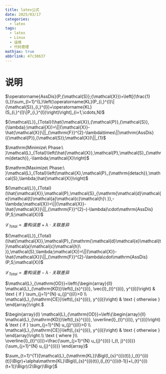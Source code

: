 ```yaml
---
title: latex公式
date: 2025/03/17
categories:
  - latex
tags:
  - latex
  - Linux
  - 运维
  - 代码管理
mathjax: true
abbrlink: 47c30637
---
```


# 说明

$\operatorname{AssDis}(P,{\mathcal{S}};{\mathcal{X}})=\left[{\frac{1}{L}}\sum_{l=1}^{L}\left(\operatorname{KL}(P_{i,}^{l}\|{\mathcal{S}}_{i,}^{l})+\operatorname{KL}(S_{i,}^{l}\|P_{i,}^{l})\right)\right]_{i=1,\cdots,N}$

${\mathcal{L}}_{Total}(\hat{\mathcal{X}},{\mathcal{P}},{\mathcal{S}},{\lambda};\mathcal{X})=\||{\mathcal{X}}-\hat{\mathcal{X}}\||_{\mathrm{F}}^{2}-\lambda\times\||\mathrm{AssDis}({\mathcal{P}},{\mathcal{S}};\mathcal{X})\||_{1}$

$\mathrm{Minimize\ Phase:\ }\mathcal{L}_{Total}\left(\hat{\mathcal{X}},\mathcal{P},\mathcal{S}_{\mathrm{detach}},-\lambda;\mathcal{X}\right)$

$\mathrm{Maximize\ Phase:\ }\mathcal{L}_{Total}\left(\mathcal{X},\mathcal{P}_{\mathrm{detach}},\mathcal{S},\lambda;\hat{\mathcal{X}}\right)$

${\mathcal{L}}_{Total}(\hat{\mathcal{X}},\mathcal{P},\mathcal{S}_{\mathrm{\mathcal{d}\mathcal{e}\mathcal{t}\mathcal{a}\mathcal{c}\mathcal{h}\ }},-\lambda;\mathcal{X})=\||{\mathcal{X}}-\hat{\mathcal{X}}\||_{\mathrm{F}}^{2}-(-\lambda)\cdot\mathrm{AssDis}(P,S;\mathcal{X})$

${\mathcal{L}}_{Total} = 重构误差 + \lambda \cdot 关联差异$


${\mathcal{L}}_{Total}(\hat{\mathcal{X}},\mathcal{P}_{\mathrm{\mathcal{d}\mathcal{e}\mathcal{t}\mathcal{a}\mathcal{c}\mathcal{h}\ }},\mathcal{S},\lambda;\mathcal{X})=\||{\mathcal{X}}-\hat{\mathcal{X}}\||_{\mathrm{F}}^{2}-\lambda\cdot\mathrm{AssDis}(P,S;\mathcal{X})$

${\mathcal{L}}_{Total} = 重构误差 - \lambda \cdot 关联差异$

$\mathcal{L}_{\mathrm{OD}}=\left\{\begin{array}{ll}
\mathcal{L}_{\mathrm{KD}}\left(l_{s}^{(i)}, \vec{l}_{t}^{(i)}, y^{(i)}\right) & \text { if } \sum_{j=1}^{N} u_{j}^{(i)}>0 \\
\mathcal{L}_{\mathrm{CE}}\left(l_{s}^{(i)}, y^{(i)}\right) & \text { otherwise }
\end{array}\right.$



$\begin{array}{l}
\mathcal{L}_{\mathrm{OD}}=\left\{\begin{array}{ll}
\mathcal{L}_{\mathrm{KD}}\left(l_{s}^{(i)}, \overline{l}_{t}^{(i)}, y^{(i)}\right) & \text { if } \sum_{j=1}^{N} u_{j}^{(i)}>0 \\
\mathcal{L}_{\mathrm{CE}}\left(l_{s}^{(i)}, y^{(i)}\right) & \text { otherwise }
\end{array}\right.\\
\text { where }\\
\overline{l}_{t}^{(i)}=\frac{\sum_{j=1}^{N} u_{j}^{(i)} l_{t, j}^{(i)}}{\sum_{j=1}^{N} u_{j}^{(i)}}
\end{array}$

$\sum_{t=1}^{T}[\mathcal{L}_{\mathrm{KL}}\Bigl(l_{s}^{(i)(t)},l_{t}^{(i)(t)}\Bigr)+\alpha\mathrm{KL}\Bigl(l_{s}^{(i)(t)},(l_{t}^{(i)(t-1)}+l_{t}^{(i)(t+1)}\Bigr)/2\Bigr)\Bigr]$